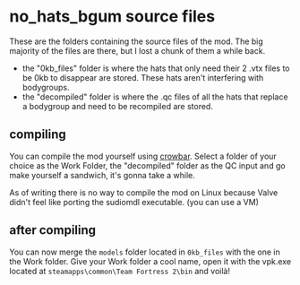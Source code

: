 # no_hats_bgum source files
These are the folders containing the source files of the mod. The big majority of the files are there, but I lost a chunk of them a while back.

- the "0kb_files" folder is where the hats that only need their 2 .vtx files to be 0kb to disappear are stored. These hats aren't interfering with bodygroups.
- the "decompiled" folder is where the .qc files of all the hats that replace a bodygroup and need to be recompiled are stored.

## compiling
You can compile the mod yourself using [crowbar](https://steamcommunity.com/groups/CrowbarTool). Select a folder of your choice as the Work Folder, the "decompiled" folder as the QC input and go make yourself a sandwich, it's gonna take a while.

As of writing there is no way to compile the mod on Linux because Valve didn't feel like porting the sudiomdl executable. (you can use a VM)

## after compiling
You can now merge the `models` folder located in `0kb_files` with the one in the Work folder. Give your Work  folder a cool name, open it with the vpk.exe located at `steamapps\common\Team Fortress 2\bin` and voilà!
